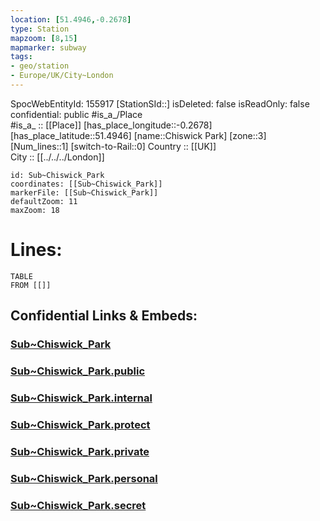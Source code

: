 ```yaml
---
location: [51.4946,-0.2678] 
type: Station 
mapzoom: [8,15] 
mapmarker: subway 
tags:
- geo/station
- Europe/UK/City~London
---
```

SpocWebEntityId: 155917
[StationSId::] 
isDeleted: false
isReadOnly: false
confidential: public
#is_a_/Place  
#is_a_ :: [[Place]] 
[has_place_longitude::-0.2678] 
[has_place_latitude::51.4946] 
[name::Chiswick Park] 
[zone::3] 
[Num_lines::1] 
[switch-to-Rail::0] 
Country :: [[UK]]  
City :: [[../../../London]]  


```leaflet
id: Sub~Chiswick_Park
coordinates: [[Sub~Chiswick_Park]] 
markerFile: [[Sub~Chiswick_Park]] 
defaultZoom: 11 
maxZoom: 18
```


# Lines: 
```dataview
TABLE 
FROM [[]] 
```


## Confidential Links & Embeds: 

### [Sub~Chiswick_Park](/_Standards/Earth/Continent/Europe/Europe~North/UK/England/Regions~England/London,Greater/cities~GreaterLondon/Underground/Station/Sub~Chiswick_Park.md) 

### [Sub~Chiswick_Park.public](/_public/Earth/Continent/Europe/Europe~North/UK/England/Regions~England/London,Greater/cities~GreaterLondon/Underground/Station/Sub~Chiswick_Park.public.md) 

### [Sub~Chiswick_Park.internal](/_internal/Earth/Continent/Europe/Europe~North/UK/England/Regions~England/London,Greater/cities~GreaterLondon/Underground/Station/Sub~Chiswick_Park.internal.md) 

### [Sub~Chiswick_Park.protect](/_protect/Earth/Continent/Europe/Europe~North/UK/England/Regions~England/London,Greater/cities~GreaterLondon/Underground/Station/Sub~Chiswick_Park.protect.md) 

### [Sub~Chiswick_Park.private](/_private/Earth/Continent/Europe/Europe~North/UK/England/Regions~England/London,Greater/cities~GreaterLondon/Underground/Station/Sub~Chiswick_Park.private.md) 

### [Sub~Chiswick_Park.personal](/_personal/Earth/Continent/Europe/Europe~North/UK/England/Regions~England/London,Greater/cities~GreaterLondon/Underground/Station/Sub~Chiswick_Park.personal.md) 

### [Sub~Chiswick_Park.secret](/_secret/Earth/Continent/Europe/Europe~North/UK/England/Regions~England/London,Greater/cities~GreaterLondon/Underground/Station/Sub~Chiswick_Park.secret.md)

